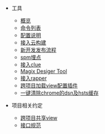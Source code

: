 * 工具
    * [概览]()
    * [命令列表](commands)
    * [配置说明](config)
    * [接入云构建](cloudBuild)
    * [新开发发布流程](publish)
    <!-- * [本地开发调试线上https接口](devOnline) -->
    * [spm埋点](spmlog)
    * [接入clue](clue)
    * [Magix Desiger Tool](desiger)
    * [接入rapper](rapper)
    * [跨项目加载view配置插件](magixCrossConfigs)
    * [一键清除chrome的dsn及hsts缓存](clearDnsHsts)
* 项目相关约定

    * [跨项目共享view](crossProjectView)
    * [接口规范](apiRules)